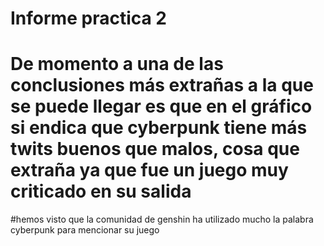 # Informe practica 2

# De momento a una de las conclusiones más extrañas a la que se puede llegar es que en el gráfico si endica que cyberpunk tiene más twits buenos que malos, cosa que extraña ya que fue un juego muy criticado en su salida

#hemos visto que la comunidad de genshin ha utilizado mucho la palabra cyberpunk para mencionar su juego
